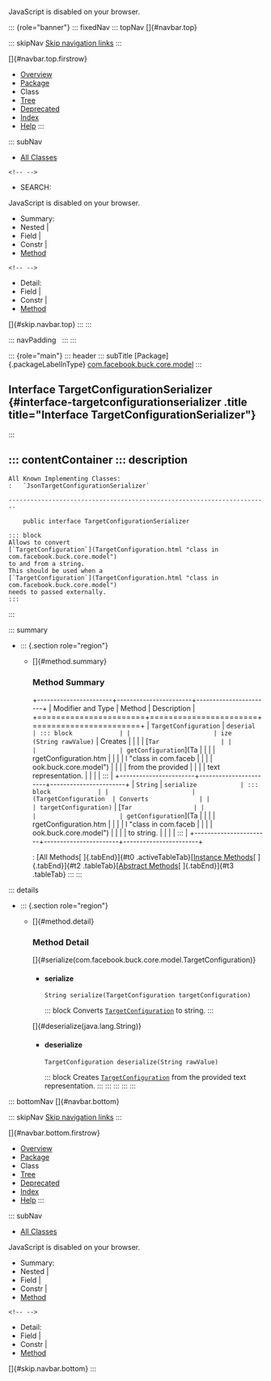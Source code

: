 <div>

JavaScript is disabled on your browser.

</div>

::: {role="banner"}
::: fixedNav
::: topNav
[]{#navbar.top}

::: skipNav
[Skip navigation links](#skip.navbar.top "Skip navigation links")
:::

[]{#navbar.top.firstrow}

-   [Overview](../../../../../index.html)
-   [Package](package-summary.html)
-   Class
-   [Tree](package-tree.html)
-   [Deprecated](../../../../../deprecated-list.html)
-   [Index](../../../../../index-all.html)
-   [Help](../../../../../help-doc.html)
:::

::: subNav
-   [All Classes](../../../../../allclasses.html)

```{=html}
<!-- -->
```
-   SEARCH:

<div>

<div>

JavaScript is disabled on your browser.

</div>

</div>

<div>

-   Summary: 
-   Nested \| 
-   Field \| 
-   Constr \| 
-   [Method](#method.summary)

```{=html}
<!-- -->
```
-   Detail: 
-   Field \| 
-   Constr \| 
-   [Method](#method.detail)

</div>

[]{#skip.navbar.top}
:::
:::

::: navPadding
 
:::
:::

::: {role="main"}
::: header
::: subTitle
[Package]{.packageLabelInType} [com.facebook.buck.core.model](package-summary.html)
:::

## Interface TargetConfigurationSerializer {#interface-targetconfigurationserializer .title title="Interface TargetConfigurationSerializer"}
:::

::: contentContainer
::: description
-   

    All Known Implementing Classes:
    :   `JsonTargetConfigurationSerializer`

    ------------------------------------------------------------------------

        public interface TargetConfigurationSerializer

    ::: block
    Allows to convert
    [`TargetConfiguration`](TargetConfiguration.html "class in com.facebook.buck.core.model")
    to and from a string.
    This should be used when a
    [`TargetConfiguration`](TargetConfiguration.html "class in com.facebook.buck.core.model")
    needs to passed externally.
    :::
:::

::: summary
-   ::: {.section role="region"}
    -   []{#method.summary}

        ### Method Summary

        +-----------------------+-----------------------+-----------------------+
        | Modifier and Type     | Method                | Description           |
        +=======================+=======================+=======================+
        | `TargetConfiguration` | `deserial             | ::: block             |
        |                       | ize​(String rawValue)` | Creates               |
        |                       |                       | [`Tar                 |
        |                       |                       | getConfiguration`](Ta |
        |                       |                       | rgetConfiguration.htm |
        |                       |                       | l "class in com.faceb |
        |                       |                       | ook.buck.core.model") |
        |                       |                       | from the provided     |
        |                       |                       | text representation.  |
        |                       |                       | :::                   |
        +-----------------------+-----------------------+-----------------------+
        | `String`              | `serialize            | ::: block             |
        |                       | ​(TargetConfiguration  | Converts              |
        |                       | targetConfiguration)` | [`Tar                 |
        |                       |                       | getConfiguration`](Ta |
        |                       |                       | rgetConfiguration.htm |
        |                       |                       | l "class in com.faceb |
        |                       |                       | ook.buck.core.model") |
        |                       |                       | to string.            |
        |                       |                       | :::                   |
        +-----------------------+-----------------------+-----------------------+

        : [All Methods[ ]{.tabEnd}]{#t0 .activeTableTab}[[Instance
        Methods](javascript:show(2);)[ ]{.tabEnd}]{#t2
        .tableTab}[[Abstract
        Methods](javascript:show(4);)[ ]{.tabEnd}]{#t3 .tableTab}
    :::
:::

::: details
-   ::: {.section role="region"}
    -   []{#method.detail}

        ### Method Detail

        []{#serialize(com.facebook.buck.core.model.TargetConfiguration)}

        -   #### serialize

            ``` methodSignature
            String serialize​(TargetConfiguration targetConfiguration)
            ```

            ::: block
            Converts
            [`TargetConfiguration`](TargetConfiguration.html "class in com.facebook.buck.core.model")
            to string.
            :::

        []{#deserialize(java.lang.String)}

        -   #### deserialize

            ``` methodSignature
            TargetConfiguration deserialize​(String rawValue)
            ```

            ::: block
            Creates
            [`TargetConfiguration`](TargetConfiguration.html "class in com.facebook.buck.core.model")
            from the provided text representation.
            :::
    :::
:::
:::
:::

::: bottomNav
[]{#navbar.bottom}

::: skipNav
[Skip navigation links](#skip.navbar.bottom "Skip navigation links")
:::

[]{#navbar.bottom.firstrow}

-   [Overview](../../../../../index.html)
-   [Package](package-summary.html)
-   Class
-   [Tree](package-tree.html)
-   [Deprecated](../../../../../deprecated-list.html)
-   [Index](../../../../../index-all.html)
-   [Help](../../../../../help-doc.html)
:::

::: subNav
-   [All Classes](../../../../../allclasses.html)

<div>

<div>

JavaScript is disabled on your browser.

</div>

</div>

<div>

-   Summary: 
-   Nested \| 
-   Field \| 
-   Constr \| 
-   [Method](#method.summary)

```{=html}
<!-- -->
```
-   Detail: 
-   Field \| 
-   Constr \| 
-   [Method](#method.detail)

</div>

[]{#skip.navbar.bottom}
:::

